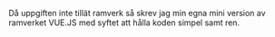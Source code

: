 Då uppgiften inte tillät ramverk så skrev 
jag min egna mini version av ramverket VUE.JS 
med syftet att hålla koden simpel samt ren.

